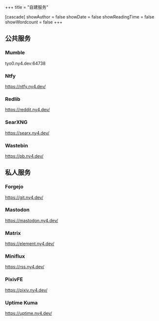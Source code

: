 +++
title = "自建服务"

[cascade]
showAuthor = false
showDate = false
showReadingTime = false
showWordcount = false
+++

## 公共服务

### Mumble
tyo0.ny4.dev:64738

### Ntfy
https://ntfy.ny4.dev/

### Redlib
https://reddit.ny4.dev/

### SearXNG
https://searx.ny4.dev/

### Wastebin
https://pb.ny4.dev/


## 私人服务

### Forgejo
https://git.ny4.dev/

### Mastodon
https://mastodon.ny4.dev/

### Matrix
https://element.ny4.dev/

### Miniflux
https://rss.ny4.dev/

### PixivFE
https://pixiv.ny4.dev/

### Uptime Kuma
https://uptime.ny4.dev/

